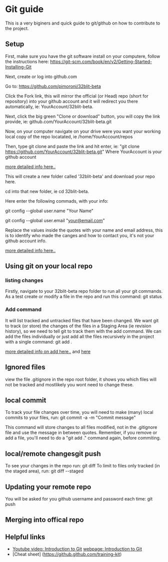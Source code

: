 # Git guide

This is a very biginers and quick guide to git/github on how to contribute to the project.


## Setup
First, make sure you have the git software install on your computere, follow the instructions here: https://git-scm.com/book/en/v2/Getting-Started-Installing-Git

Next, create or log into github.com

Go to: https://github.com/pimoroni/32blit-beta

Click the Fork link, this will mirror the official (or Head) repo (short for repository) into your github account and it will redirect you there automatically, ie: YourAccount/32blit-beta.

Next, click the big green "Clone or download" button, you will copy the link provide, ie: github.com/YourAccount/32blit-beta.git

Now, on your computer navigate on your drive were you want your working local copy of the repo locatated, ie /home/YourAccount/repos

Then, type git clone and paste the link and hit enter, ie:
"git clone https://github.com/YourAccount/32blit-beta.git" Where YourAccount is your github account

[more detailed info here..](https://git-scm.com/book/en/v2/Git-Basics-Getting-a-Git-Repository)

This will create a new folder called '32blit-beta' and download your repo here.

cd into that new folder, ie cd 32blit-beta.

Here enter the following commads, with your info:

 git config --global user.name "Your Name"

 git config --global user.email "your@email.com"

Replace the values inside the quotes with your name and email address, this is to identify who made the canges and how to contact you, it's not your github account info.

[more detailed info here..](https://git-scm.com/book/en/v2/Getting-Started-First-Time-Git-Setup)

## Using git on your local repo

### listing changes
Firstly, navigate to your 32blit-beta repo folder to run all your git commands.
As a test create or modify a file in the repo and run this command:
git status

### Add command
It will list tracked and untracked files that have been changed.
We want git to track (or store) the changes of the files in a Staging Area (ie revision history), so we need to tell git to track them with the add command.
We can add the files individually or just add all the files recursively in the project with a single command:
git add .


[more detailed info on add here..](https://git-scm.com/book/en/v2/Getting-Started-Getting-Help) and [here](https://git-scm.com/book/en/v2/Git-Basics-Recording-Changes-to-the-Repository)


## Ignored files
view the file .gitignore in the repo root folder, it shows you which files will not be tracked and mostlikely you wont need to change these.


## local commit
To track your file changes over time, you will need to make (many) local commits to your files, run:
git commit -a -m "Commit message"

This command will store changes to all files modified, not in the .gitignore file and use the message in between quotes.
Remember, if you remove or add a file, you'll need to do a "git add ." command again, before commiting.

## local/remote changesgit push
To see your changes in the repo run:
git diff 
To limit to files only tracked (in the staged area), run:
git diff --staged

## Updating your remote repo
You will be asked for you github username and password each time:
git push

## Merging into offical repo


## Helpful links
* [Youtube video: Introduction to Git](https://www.youtube.com/watch?v=USjZcfj8yxE) [webpage: Introduction to Git](https://www.notion.so/Introduction-to-Git-ac396a0697704709a12b6a0e545db049)
* [Cheat sheet] (https://github.github.com/training-kit)

